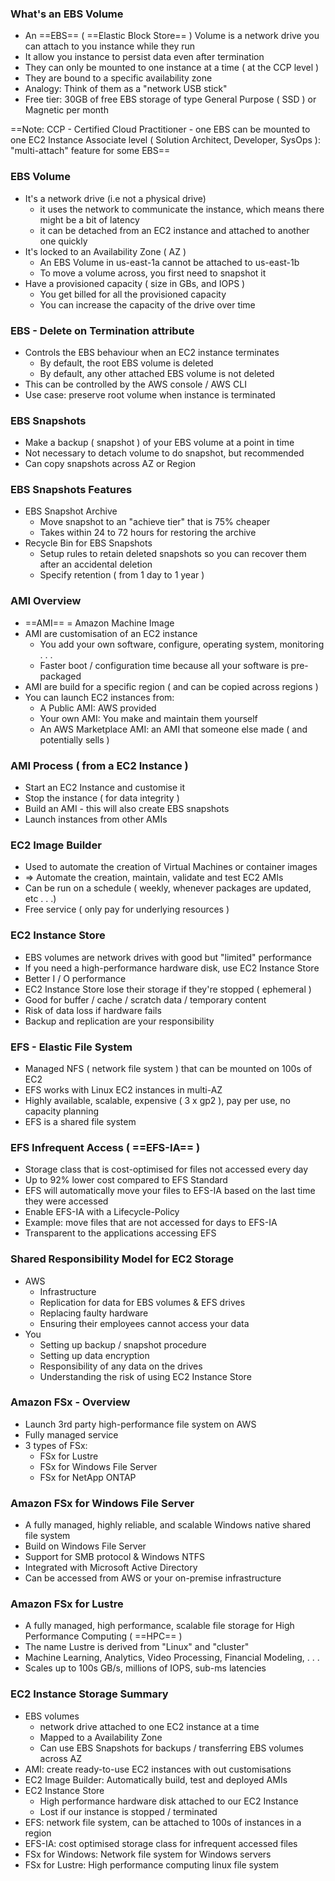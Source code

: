 
### What's an EBS Volume
- An ==EBS== ( ==Elastic Block Store== ) Volume is a network drive you can attach to you instance while they run
- It allow you instance to persist data even after termination
- They can only be mounted to one instance at a time ( at the CCP level )
- They are bound to a specific availability zone
- Analogy: Think of them as a "network USB stick"
- Free tier: 30GB of free EBS storage of type General Purpose ( SSD ) or Magnetic per month

==Note: CCP - Certified Cloud Practitioner - one EBS can be mounted to one EC2 Instance
Associate level ( Solution Architect, Developer, SysOps ): "multi-attach" feature for some EBS==


### EBS Volume
- It's a network drive (i.e not a physical drive)
	- it uses the network to communicate the instance, which means there might be a bit of latency
	- it can be detached from an EC2 instance and attached to another one quickly
- It's locked to an Availability Zone ( AZ )
	- An EBS Volume in us-east-1a cannot be attached to us-east-1b
	- To move a volume across, you first need to snapshot it
- Have a provisioned capacity ( size in GBs, and IOPS )
	- You get billed for all the provisioned capacity
	- You can increase the capacity of the drive over time

### EBS - Delete on Termination attribute
- Controls the EBS behaviour when an EC2 instance terminates
	- By default, the root EBS volume is deleted
	- By default, any other attached EBS volume is not deleted
- This can be controlled by the AWS console / AWS CLI
- Use case: preserve root volume when instance is terminated

### EBS Snapshots
- Make a backup ( snapshot ) of your EBS volume at a point in time
- Not necessary to detach volume to do snapshot, but recommended 
- Can copy snapshots across AZ or Region

### EBS Snapshots Features
- EBS Snapshot Archive
	- Move snapshot to an "achieve tier" that is 75% cheaper
	- Takes within 24 to 72 hours for restoring the archive
- Recycle Bin for EBS Snapshots
	- Setup rules to retain deleted snapshots so you can recover them after an accidental deletion
	- Specify retention ( from 1 day to 1 year )

### AMI Overview
- ==AMI== = Amazon Machine Image
- AMI are customisation of an EC2 instance
	- You add  your own software, configure, operating system, monitoring . . .
	- Faster boot / configuration time because all your software is pre-packaged
- AMI are build for a specific region ( and can be copied across regions )
- You can launch EC2 instances from:
	- A Public AMI: AWS provided
	- Your own AMI: You make and maintain them yourself
	- An AWS Marketplace AMI: an AMI that someone else made ( and potentially sells )

### AMI Process ( from a EC2 Instance )
- Start an EC2 Instance and customise it
- Stop the instance ( for data integrity )
- Build an AMI - this will also create EBS snapshots
- Launch instances from other AMIs

### EC2 Image Builder
- Used to automate the creation of Virtual Machines or container images
- => Automate the creation, maintain, validate and test EC2 AMIs
- Can be run on a schedule ( weekly, whenever packages are updated, etc . . .)
- Free service ( only pay for underlying resources )

### EC2 Instance Store
- EBS volumes are network drives with good but "limited" performance
- If you need a high-performance hardware disk, use EC2 Instance Store
- Better I / O performance
- EC2 Instance Store lose their storage if they're stopped ( ephemeral )
- Good for buffer / cache / scratch data / temporary content
- Risk of data loss if hardware fails
- Backup and replication are your responsibility

### EFS - Elastic File System
- Managed NFS ( network file system ) that can be mounted on 100s of EC2
- EFS works with Linux EC2 instances in multi-AZ
- Highly available, scalable, expensive ( 3 x gp2 ), pay per use, no capacity planning
- EFS is a shared file system

### EFS Infrequent Access ( ==EFS-IA== )
- Storage class that is cost-optimised for files not accessed every day
- Up to 92% lower cost compared to EFS Standard
- EFS will automatically move your files to EFS-IA based on the last time they were accessed
- Enable EFS-IA with a Lifecycle-Policy
- Example: move files that are not accessed for days to EFS-IA
- Transparent to the applications accessing EFS

### Shared Responsibility Model for EC2 Storage
- AWS
	- Infrastructure
	- Replication for data for EBS volumes & EFS drives
	- Replacing faulty hardware
	- Ensuring their employees cannot access your data
- You
	- Setting up backup / snapshot procedure
	- Setting up data encryption
	- Responsibility of any data on the drives
	- Understanding the risk of using EC2 Instance Store

### Amazon FSx - Overview
- Launch 3rd party high-performance file system on AWS
- Fully managed service
- 3 types of FSx:
	- FSx for Lustre
	- FSx for Windows File Server
	- FSx for NetApp ONTAP


### Amazon FSx for Windows File Server
- A fully managed, highly reliable, and scalable Windows native shared file system
- Build on Windows File Server
- Support for SMB protocol & Windows NTFS
- Integrated with Microsoft Active Directory
- Can be accessed from AWS or your on-premise infrastructure

### Amazon FSx for Lustre
- A fully managed, high performance, scalable file storage for High Performance Computing ( ==HPC== )
- The name Lustre is derived from "Linux" and "cluster"
- Machine Learning, Analytics, Video Processing, Financial Modeling, . . .
- Scales up to 100s GB/s, millions of IOPS, sub-ms latencies

### EC2 Instance Storage Summary
- EBS volumes
	- network drive attached to one EC2 instance at a time
	- Mapped to a Availability Zone
	- Can use EBS Snapshots for backups / transferring EBS volumes across AZ
- AMI: create ready-to-use EC2 instances with out customisations
- EC2 Image Builder: Automatically build, test and deployed AMIs
- EC2 Instance Store
	- High performance hardware disk attached to our EC2 Instance
	- Lost if our instance is stopped / terminated
- EFS: network file system, can be attached to 100s of instances in a region
- EFS-IA: cost optimised storage class for infrequent accessed files
- FSx for Windows: Network file system for Windows servers
- FSx for Lustre: High performance computing linux file system